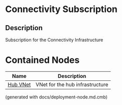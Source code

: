 # Connectivity Subscription
## Description
Subscription for the Connectivity Infrastructure

# Contained Nodes
Name | Description 
---|---
[Hub VNet](../../../mybank/it-management/azure/hub-vnet.md) | VNet for the hub infrastructure


(generated with docs/deployment-node.md.cmb)
